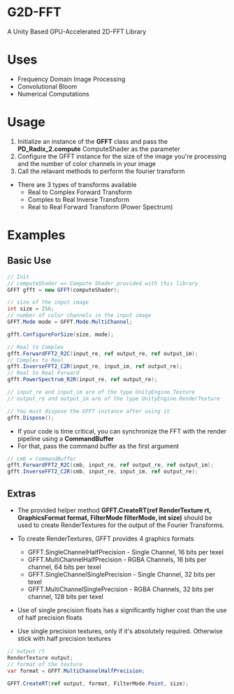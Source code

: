 # G2D-FFT
A Unity Based GPU-Accelerated 2D-FFT Library

# Uses
* Frequency Domain Image Processing
* Convolutional Bloom
* Numerical Computations

# Usage
1. Initialize an instance of the **GFFT** class and pass the **PD_Radix_2.compute** ComputeShader as the parameter
2. Configure the GFFT instance for the size of the image you're processing and the number of color channels in your image
3. Call the relavant methods to perform the fourier transform

* There are 3 types of transforms available
  * Real to Complex Forward Transform
  * Complex to Real Inverse Transform
  * Real to Real Forward Transform (Power Spectrum)
  
# Examples
  ## Basic Use
  ```c#
  // Init
  // computeShader => Compute Shader provided with this library
  GFFT gfft = new GFFT(computeShader);
  
  // size of the input image
  int size = 256;
  // number of color channels in the input image
  GFFT.Mode mode = GFFT.Mode.MultiChannel;
  
  gfft.ConfigureForSize(size, mode);
  
  // Real to Complex
  gfft.ForwardFFT2_R2C(input_re, ref output_re, ref output_im);
  // Complex to Real
  gfft.InverseFFT2_C2R(input_re, input_im, ref output_re);
  // Real to Real Forward
  gfft.PowerSpectrum_R2R(input_re, ref output_re);
  
  // input_re and input_im are of the type UnityEngine.Texture
  // output_re and output_im are of the type UnityEngine.RenderTexture
  
  // You must dispose the GFFT instance after using it
  gfft.Dispose();
  ```
  * If your code is time critical, you can synchronize the FFT with the render pipeline using a **CommandBuffer**
  * For that, pass the command buffer as the first argument
  ```c#
  // cmb = CommandBuffer
  gfft.ForwardFFT2_R2C(cmb, input_re, ref output_re, ref output_im);
  gfft.InverseFFT2_C2R(cmb, input_re, input_im, ref output_re);
  ```
## Extras
  * The provided helper method **GFFT.CreateRT(ref RenderTexture rt, GraphicsFormat format, FilterMode filterMode, int size)** should be used to create RenderTextures     for the output of the Fourier Transforms.
  * To create RenderTextures, GFFT provides 4 graphics formats
    * GFFT.SingleChannelHalfPrecision - Single Channel, 16 bits per texel
    * GFFT.MultiChannelHalfPrecision - RGBA Channels, 16 bits per channel, 64 bits per texel
    * GFFT.SingleChannelSinglePrecision - Single Channel, 32 bits per texel
    * GFFT.MultiChannelSinglePrecision - RGBA Channels, 32 bits per channel, 128 bits per texel
    
  * Use of single precision floats has a significantly higher cost than the use of half precision floats
  * Use single precision textures, only if it's absolutely required. Otherwise stick with half precision textures
  
  ```c#
  // output rt
  RenderTexture output;
  // format of the texture
  var format = GFFT.MultiChannelHalfPrecision;
  
  GFFT.CreateRT(ref output, format, FilterMode.Point, size);
  ```
